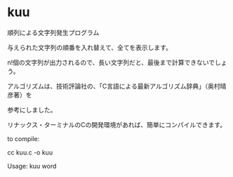 # kuu
順列による文字列発生プログラム

与えられた文字列の順番を入れ替えて、全てを表示します。

n!個の文字列が出力されるので、長い文字列だと、最後まで計算できないでしょう。

アルゴリズムは、技術評論社の、「C言語による最新アルゴリズム辞典」（奥村晴彦著）を

参考にしました。

リナックス・ターミナルのCの開発環境があれば、簡単にコンパイルできます。

to compile:

cc kuu.c -o kuu

Usage:
kuu word
